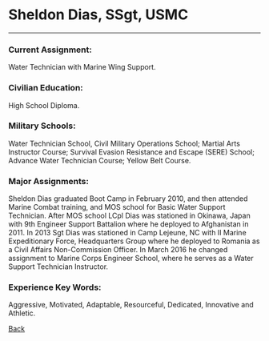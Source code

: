 # Sheldon Dias, SSgt, USMC
---
### Current Assignment:	
Water Technician with Marine Wing Support.

### Civilian Education: 	
High School Diploma.

### Military Schools:	
Water Technician School, Civil Military Operations School; Martial Arts Instructor Course; Survival Evasion Resistance and Escape (SERE) School; Advance Water Technician Course; Yellow Belt Course.

### Major Assignments:
Sheldon Dias graduated Boot Camp in February 2010, and then attended Marine Combat training, and MOS school for Basic Water Support Technician. After MOS school LCpl Dias was stationed in Okinawa, Japan with 9th Engineer Support Battalion where he deployed to Afghanistan in 2011. In 2013 Sgt Dias was stationed in Camp Lejeune, NC with II Marine Expeditionary Force, Headquarters Group where he deployed to Romania as a Civil Affairs Non-Commission Officer. In March 2016 he changed assignment to Marine Corps Engineer School, where he serves as a Water Support Technician Instructor. 

### Experience Key Words: 
Aggressive, Motivated,	Adaptable, Resourceful, Dedicated, Innovative and Athletic.

[Back](index.md) 
